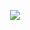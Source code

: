 <p align="center">
  <img src="https://github.com/snakes-in-the-box/blk-fish/blob/master/blkfish.png">
</p>


